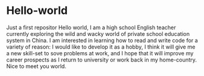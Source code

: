 # Hello-world
Just a first repositor
Hello world, I am a high school English teacher currently exploring the wild and wacky world of private school education system in China. I am interested in learning how to read and write code for a variety of reason: I would like to develop it as a hobby, I think it will give me a new skill-set to sove problems at work, and I hope that it will improve my career prospects as I return to university or work back in my home-country. Nice to meet you world. 
